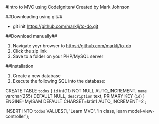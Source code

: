 #Intro to MVC using CodeIgniter#
Created by Mark Johnson

##Downloading using git##

- git init https://github.com/marklj/to-do.git

##Download manually##
1. Navigate yoyr browser to https://github.com/marklj/to-do
2. Click the zip link
3. Save to a folder on your PHP/MySQL server

##Installation
1. Create a new database
2. Execute the following SQL into the database:

CREATE TABLE `todos` (
  `id` int(11) NOT NULL AUTO_INCREMENT,
  `name` varchar(255) DEFAULT NULL,
  `description` text,
  PRIMARY KEY (`id`)
) ENGINE=MyISAM  DEFAULT CHARSET=latin1 AUTO_INCREMENT=2 ;

INSERT INTO `todos` VALUES(1, 'Learn MVC', 'In class, learn model-view-controller');

